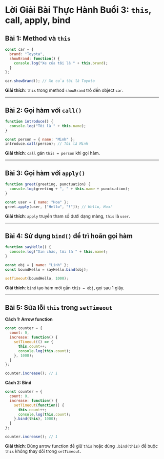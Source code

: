 # Lời Giải Bài Thực Hành Buổi 3: `this`, call, apply, bind

## Bài 1: Method và `this`
```js
const car = {
  brand: "Toyota",
  showBrand: function() {
    console.log("Xe của tôi là " + this.brand);
  }
};

car.showBrand(); // Xe của tôi là Toyota
```
**Giải thích**: `this` trong method `showBrand` trỏ đến object `car`.

---

## Bài 2: Gọi hàm với `call()`
```js
function introduce() {
  console.log("Tôi là " + this.name);
}

const person = { name: "Minh" };
introduce.call(person); // Tôi là Minh
```
**Giải thích**: `call` gán `this = person` khi gọi hàm.

---

## Bài 3: Gọi hàm với `apply()`
```js
function greet(greeting, punctuation) {
  console.log(greeting + ", " + this.name + punctuation);
}

const user = { name: "Hoa" };
greet.apply(user, ["Hello", "!"]); // Hello, Hoa!
```
**Giải thích**: `apply` truyền tham số dưới dạng mảng, `this` là `user`.

---

## Bài 4: Sử dụng `bind()` để trì hoãn gọi hàm
```js
function sayHello() {
  console.log("Xin chào, tôi là " + this.name);
}

const obj = { name: "Linh" };
const boundHello = sayHello.bind(obj);

setTimeout(boundHello, 1000);
```
**Giải thích**: `bind` tạo hàm mới gắn `this = obj`, gọi sau 1 giây.

---

## Bài 5: Sửa lỗi `this` trong `setTimeout`
**Cách 1: Arrow function**
```js
const counter = {
  count: 0,
  increase: function() {
    setTimeout(() => {
      this.count++;
      console.log(this.count);
    }, 1000);
  }
};

counter.increase(); // 1
```

**Cách 2: Bind**
```js
const counter = {
  count: 0,
  increase: function() {
    setTimeout(function() {
      this.count++;
      console.log(this.count);
    }.bind(this), 1000);
  }
};

counter.increase(); // 1
```
**Giải thích**: Dùng arrow function để giữ `this` hoặc dùng `.bind(this)` để buộc `this` không thay đổi trong `setTimeout`.
